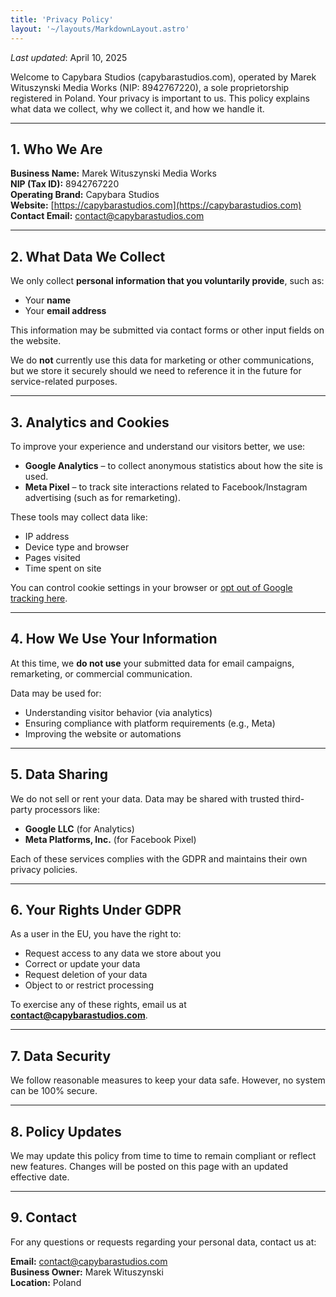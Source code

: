 ```yaml
---
title: 'Privacy Policy'
layout: '~/layouts/MarkdownLayout.astro'
---
```


_Last updated_: April 10, 2025

Welcome to Capybara Studios (capybarastudios.com), operated by Marek Wituszynski Media Works (NIP: 8942767220), a sole proprietorship registered in Poland. Your privacy is important to us. This policy explains what data we collect, why we collect it, and how we handle it.

---

## 1. Who We Are

**Business Name:** Marek Wituszynski Media Works  
**NIP (Tax ID):** 8942767220  
**Operating Brand:** Capybara Studios  
**Website:** [https://capybarastudios.com](https://capybarastudios.com)  
**Contact Email:** contact@capybarastudios.com

---

## 2. What Data We Collect

We only collect **personal information that you voluntarily provide**, such as:

- Your **name**
- Your **email address**

This information may be submitted via contact forms or other input fields on the website.

We do **not** currently use this data for marketing or other communications, but we store it securely should we need to reference it in the future for service-related purposes.

---

## 3. Analytics and Cookies

To improve your experience and understand our visitors better, we use:

- **Google Analytics** – to collect anonymous statistics about how the site is used.
- **Meta Pixel** – to track site interactions related to Facebook/Instagram advertising (such as for remarketing).

These tools may collect data like:

- IP address  
- Device type and browser  
- Pages visited  
- Time spent on site

You can control cookie settings in your browser or [opt out of Google tracking here](https://tools.google.com/dlpage/gaoptout).

---

## 4. How We Use Your Information

At this time, we **do not use** your submitted data for email campaigns, remarketing, or commercial communication.

Data may be used for:

- Understanding visitor behavior (via analytics)  
- Ensuring compliance with platform requirements (e.g., Meta)  
- Improving the website or automations

---

## 5. Data Sharing

We do not sell or rent your data. Data may be shared with trusted third-party processors like:

- **Google LLC** (for Analytics)  
- **Meta Platforms, Inc.** (for Facebook Pixel)

Each of these services complies with the GDPR and maintains their own privacy policies.

---

## 6. Your Rights Under GDPR

As a user in the EU, you have the right to:

- Request access to any data we store about you  
- Correct or update your data  
- Request deletion of your data  
- Object to or restrict processing

To exercise any of these rights, email us at **contact@capybarastudios.com**.

---

## 7. Data Security

We follow reasonable measures to keep your data safe. However, no system can be 100% secure.

---

## 8. Policy Updates

We may update this policy from time to time to remain compliant or reflect new features. Changes will be posted on this page with an updated effective date.

---

## 9. Contact

For any questions or requests regarding your personal data, contact us at:

**Email:** contact@capybarastudios.com  
**Business Owner:** Marek Wituszynski  
**Location:** Poland
